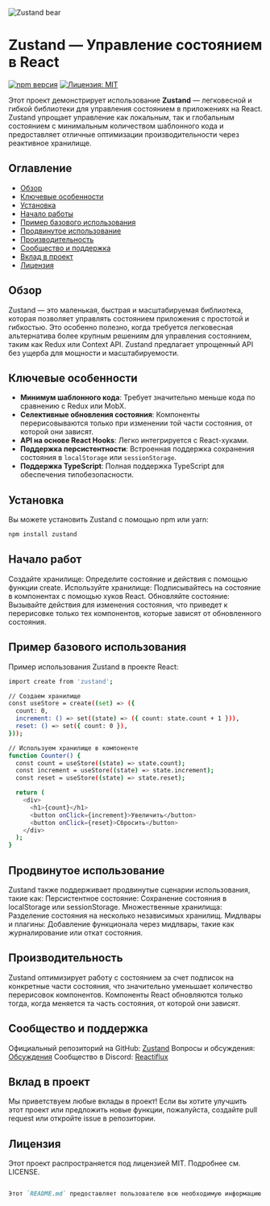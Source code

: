 ![Zustand bear](https://github.com/user-attachments/assets/e0ca20e6-aa9a-4c8b-9182-4ac37240829e)

# Zustand — Управление состоянием в React

[![npm версия](https://img.shields.io/npm/v/zustand.svg)](https://www.npmjs.com/package/zustand)
[![Лицензия: MIT](https://img.shields.io/badge/License-MIT-blue.svg)](https://opensource.org/licenses/MIT)

Этот проект демонстрирует использование **Zustand** — легковесной и гибкой библиотеки для управления состоянием в приложениях на React. Zustand упрощает управление как локальным, так и глобальным состоянием с минимальным количеством шаблонного кода и предоставляет отличные оптимизации производительности через реактивное хранилище.

## Оглавление

- [Обзор](#обзор)
- [Ключевые особенности](#ключевые-особенности)
- [Установка](#установка)
- [Начало работы](#начало-работы)
- [Пример базового использования](#пример-базового-использования)
- [Продвинутое использование](#продвинутое-использование)
- [Производительность](#производительность)
- [Сообщество и поддержка](#сообщество-и-поддержка)
- [Вклад в проект](#вклад-в-проект)
- [Лицензия](#лицензия)

## Обзор

Zustand — это маленькая, быстрая и масштабируемая библиотека, которая позволяет управлять состоянием приложения с простотой и гибкостью. Это особенно полезно, когда требуется легковесная альтернатива более крупным решениям для управления состоянием, таким как Redux или Context API. Zustand предлагает упрощенный API без ущерба для мощности и масштабируемости.

## Ключевые особенности

- **Минимум шаблонного кода**: Требует значительно меньше кода по сравнению с Redux или MobX.
- **Селективные обновления состояния**: Компоненты перерисовываются только при изменении той части состояния, от которой они зависят.
- **API на основе React Hooks**: Легко интегрируется с React-хуками.
- **Поддержка персистентности**: Встроенная поддержка сохранения состояния в `localStorage` или `sessionStorage`.
- **Поддержка TypeScript**: Полная поддержка TypeScript для обеспечения типобезопасности.

## Установка
Вы можете установить Zustand с помощью npm или yarn:

```bash
npm install zustand
```

## Начало работ
Создайте хранилище: Определите состояние и действия с помощью функции create.
Используйте хранилище: Подписывайтесь на состояние в компонентах с помощью хуков React.
Обновляйте состояние: Вызывайте действия для изменения состояния, что приведет к перерисовке только тех компонентов, которые зависят от обновленного состояния.

## Пример базового использования
Пример использования Zustand в проекте React:

```bash
import create from 'zustand';

// Создаем хранилище
const useStore = create((set) => ({
  count: 0,
  increment: () => set((state) => ({ count: state.count + 1 })),
  reset: () => set({ count: 0 }),
}));

// Используем хранилище в компоненте
function Counter() {
  const count = useStore((state) => state.count);
  const increment = useStore((state) => state.increment);
  const reset = useStore((state) => state.reset);

  return (
    <div>
      <h1>{count}</h1>
      <button onClick={increment}>Увеличить</button>
      <button onClick={reset}>Сбросить</button>
    </div>
  );
}
```

## Продвинутое использование
Zustand также поддерживает продвинутые сценарии использования, такие как:
Персистентное состояние: Сохранение состояния в localStorage или sessionStorage.
Множественные хранилища: Разделение состояния на несколько независимых хранилищ.
Мидлвары и плагины: Добавление функционала через мидлвары, такие как журналирование или откат состояния.

## Производительность
Zustand оптимизирует работу с состоянием за счет подписок на конкретные части состояния, что значительно уменьшает количество перерисовок компонентов. Компоненты React обновляются только тогда, когда меняется та часть состояния, от которой они зависят.

## Сообщество и поддержка
Официальный репозиторий на GitHub: [Zustand](https://github.com/pmndrs/zustand)
Вопросы и обсуждения: [Обсуждения](https://github.com/pmndrs/zustand/discussions)
Сообщество в Discord: [Reactiflux](https://reactiflux.com/)

## Вклад в проект
Мы приветствуем любые вклады в проект! Если вы хотите улучшить этот проект или предложить новые функции, пожалуйста, создайте pull request или откройте issue в репозитории.

## Лицензия
Этот проект распространяется под лицензией MIT. Подробнее см. LICENSE.

```markdown

Этот `README.md` предоставляет пользователю всю необходимую информацию о библиотеке **Zustand**, а также ключевые моменты, чтобы легко начать работу и интегрировать её в проект.
```

